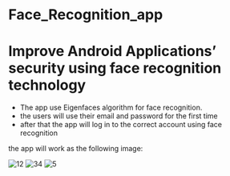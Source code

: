 # Face_Recognition_app
<h1>Improve Android Applications’ security using face recognition technology</h1>
<ul>
  <li> The app use Eigenfaces algorithm for face recognition.  </li>
<li> the users will use their email and password for the first time  </li>
<li> after that the app will log in to the correct account using face recognition </li>

</ul>
<p>the app will work as the following image:</p>

![12](https://user-images.githubusercontent.com/81935518/113748146-d3959a80-9710-11eb-861f-ae89bf648bc9.png)
![34](https://user-images.githubusercontent.com/81935518/113748170-d98b7b80-9710-11eb-8243-2ef67ea08bbd.png)
![5](https://user-images.githubusercontent.com/81935518/113748178-dabca880-9710-11eb-828b-d58a1f98d39d.PNG)
